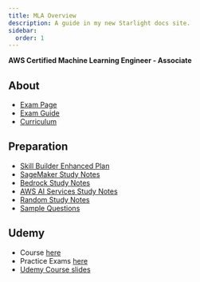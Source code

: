```yaml
---
title: MLA Overview
description: A guide in my new Starlight docs site.
sidebar:
  order: 1
---
```


**AWS Certified Machine Learning Engineer - Associate**

## About

- <a href="https://aws.amazon.com/certification/certified-machine-learning-engineer-associate/" target="_blank">Exam Page</a>  
- <a href="/resources/AWS-Certified-Machine-Learning-Engineer-Associate_Exam-Guide.pdf" target="_blank">Exam Guide</a>  
- <a href="/resources/CurriculumResourceGuideV2.pdf" target="_blank">Curriculum</a>  

## Preparation

- [Skill Builder Enhanced Plan](/aws/mla/resources/enhanced-plan/)
- [SageMaker Study Notes](/aws/mla/services/sagemaker/)
- [Bedrock Study Notes](/aws/mla/services/bedrock/)
- [AWS AI Services Study Notes](/aws/mla/services/ai-services/)
- [Random Study Notes](/aws/mla/resources/notes/)
- [Sample Questions](/aws/mla/resources/questions/)

## Udemy

- Course [here](https://www.udemy.com/course/aws-certified-machine-learning-engineer-associate-mla-c01/)
- Practice Exams [here](https://www.udemy.com/course/practice-exams-aws-certified-machine-learning-engineer-associate/)
- <a href="/resources/AWS-Certified-ML-Engineer-Associate-Slides.pdf" target="_blank">Udemy Course slides</a>
